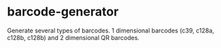 # barcode-generator
Generate several types of barcodes. 1 dimensional barcodes (c39, c128a, c128b, c128b) and 2 dimensional QR barcodes.
